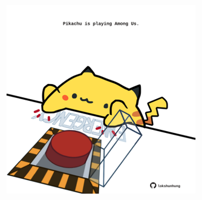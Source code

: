 <!-- built at 21/08/2025, 08:00:31 UTC -->
<p align="center">
  <img width="500" height="500" src="./ReadmeImage.svg">
</p>
